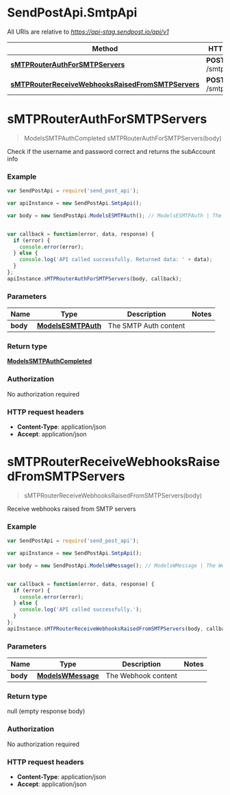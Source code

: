 # SendPostApi.SmtpApi

All URIs are relative to *https://api-stag.sendpost.io/api/v1*

Method | HTTP request | Description
------------- | ------------- | -------------
[**sMTPRouterAuthForSMTPServers**](SmtpApi.md#sMTPRouterAuthForSMTPServers) | **POST** /smtp/auth | 
[**sMTPRouterReceiveWebhooksRaisedFromSMTPServers**](SmtpApi.md#sMTPRouterReceiveWebhooksRaisedFromSMTPServers) | **POST** /smtp/webhook | 


<a name="sMTPRouterAuthForSMTPServers"></a>
# **sMTPRouterAuthForSMTPServers**
> ModelsSMTPAuthCompleted sMTPRouterAuthForSMTPServers(body)



Check if the username and password correct and returns the subAccount info <br>

### Example
```javascript
var SendPostApi = require('send_post_api');

var apiInstance = new SendPostApi.SmtpApi();

var body = new SendPostApi.ModelsESMTPAuth(); // ModelsESMTPAuth | The SMTP Auth content


var callback = function(error, data, response) {
  if (error) {
    console.error(error);
  } else {
    console.log('API called successfully. Returned data: ' + data);
  }
};
apiInstance.sMTPRouterAuthForSMTPServers(body, callback);
```

### Parameters

Name | Type | Description  | Notes
------------- | ------------- | ------------- | -------------
 **body** | [**ModelsESMTPAuth**](ModelsESMTPAuth.md)| The SMTP Auth content | 

### Return type

[**ModelsSMTPAuthCompleted**](ModelsSMTPAuthCompleted.md)

### Authorization

No authorization required

### HTTP request headers

 - **Content-Type**: application/json
 - **Accept**: application/json

<a name="sMTPRouterReceiveWebhooksRaisedFromSMTPServers"></a>
# **sMTPRouterReceiveWebhooksRaisedFromSMTPServers**
> sMTPRouterReceiveWebhooksRaisedFromSMTPServers(body)



Receive webhooks raised from SMTP servers <br>

### Example
```javascript
var SendPostApi = require('send_post_api');

var apiInstance = new SendPostApi.SmtpApi();

var body = new SendPostApi.ModelsWMessage(); // ModelsWMessage | The Webhook content


var callback = function(error, data, response) {
  if (error) {
    console.error(error);
  } else {
    console.log('API called successfully.');
  }
};
apiInstance.sMTPRouterReceiveWebhooksRaisedFromSMTPServers(body, callback);
```

### Parameters

Name | Type | Description  | Notes
------------- | ------------- | ------------- | -------------
 **body** | [**ModelsWMessage**](ModelsWMessage.md)| The Webhook content | 

### Return type

null (empty response body)

### Authorization

No authorization required

### HTTP request headers

 - **Content-Type**: application/json
 - **Accept**: application/json

